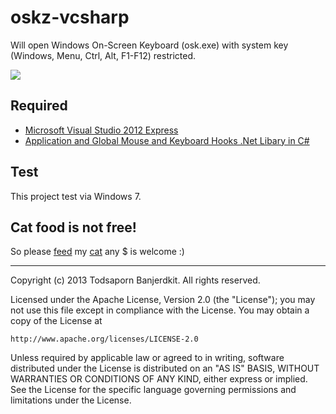 oskz-vcsharp
============

Will open Windows On-Screen Keyboard (osk.exe) with system key (Windows, Menu, Ctrl, Alt, F1-F12) restricted.

<img src="https://raw.github.com/katopz/oskz-vcsharp/master/osk.png">

Required
----
* [Microsoft Visual Studio 2012 Express](http://www.microsoft.com/visualstudio/eng/downloads)
* [Application and Global Mouse and Keyboard Hooks .Net Libary in C#](https://globalmousekeyhook.codeplex.com/) 

Test
----
This project test via Windows 7.

Cat food is not free!
----
So please [feed](https://www.paypal.com/cgi-bin/webscr?cmd=_xclick&business=katopz%40sleepydesign%2ecom&item_name=sleepydesign&no_shipping=0&no_note=1&tax=0&currency_code=USD&charset=UTF%2d8) my [cat](http://instagram.com/katopz) 
any $ is welcome :)
- - -

Copyright (c) 2013 Todsaporn Banjerdkit. All rights reserved.

Licensed under the Apache License, Version 2.0 (the "License");
you may not use this file except in compliance with the License.
You may obtain a copy of the License at

    http://www.apache.org/licenses/LICENSE-2.0

Unless required by applicable law or agreed to in writing, software
distributed under the License is distributed on an "AS IS" BASIS,
WITHOUT WARRANTIES OR CONDITIONS OF ANY KIND, either express or implied.
See the License for the specific language governing permissions and
limitations under the License.
